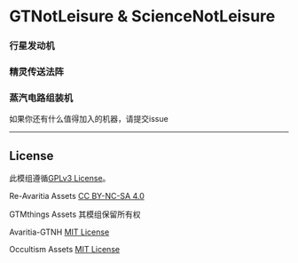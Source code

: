 # GTNotLeisure & ScienceNotLeisure

### 行星发动机

### 精灵传送法阵

### 蒸汽电路组装机

如果你还有什么值得加入的机器，请提交issue

---

## License
此模组遵循[GPLv3 License](https://www.gnu.org/licenses/gpl-3.0.html)。

Re-Avaritia Assets [CC BY-NC-SA 4.0](https://creativecommons.org/licenses/by-nc-sa/4.0/)

GTMthings Assets 其模组保留所有权

Avaritia-GTNH [MIT License](https://mit-license.org/)

Occultism Assets [MIT License](https://mit-license.org/)
